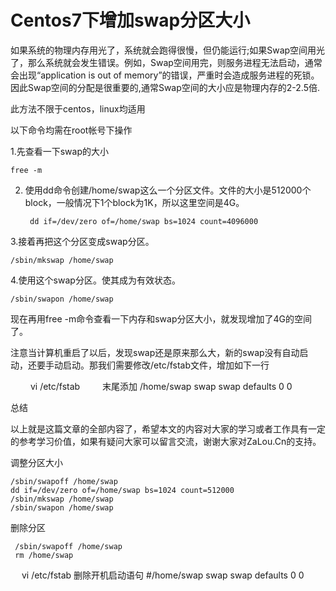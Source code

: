 # Centos7下增加swap分区大小

如果系统的物理内存用光了，系统就会跑得很慢，但仍能运行;如果Swap空间用光了，那么系统就会发生错误。例如，Swap空间用完，则服务进程无法启动，通常会出现“application is out of memory”的错误，严重时会造成服务进程的死锁。因此Swap空间的分配是很重要的,通常Swap空间的大小应是物理内存的2-2.5倍.

此方法不限于centos，linux均适用

以下命令均需在root帐号下操作

 1.先查看一下swap的大小
  
    free -m 

2. 使用dd命令创建/home/swap这么一个分区文件。文件的大小是512000个block，一般情况下1个block为1K，所以这里空间是4G。

    
        dd if=/dev/zero of=/home/swap bs=1024 count=4096000

3.接着再把这个分区变成swap分区。

    /sbin/mkswap /home/swap

4.使用这个swap分区。使其成为有效状态。

    /sbin/swapon /home/swap

现在再用free -m命令查看一下内存和swap分区大小，就发现增加了4G的空间了。

注意当计算机重启了以后，发现swap还是原来那么大，新的swap没有自动启动，还要手动启动。那我们需要修改/etc/fstab文件，增加如下一行

　　  vi /etc/fstab
　　  末尾添加
    /home/swap swap swap defaults 0 0

总结

以上就是这篇文章的全部内容了，希望本文的内容对大家的学习或者工作具有一定的参考学习价值，如果有疑问大家可以留言交流，谢谢大家对ZaLou.Cn的支持。

调整分区大小

    /sbin/swapoff /home/swap
    dd if=/dev/zero of=/home/swap bs=1024 count=512000
    /sbin/mkswap /home/swap
    /sbin/swapon /home/swap
    
删除分区

     /sbin/swapoff /home/swap
     rm /home/swap
 　  vi /etc/fstab
    删除开机启动语句
    #/home/swap swap swap defaults 0 0
     
        
